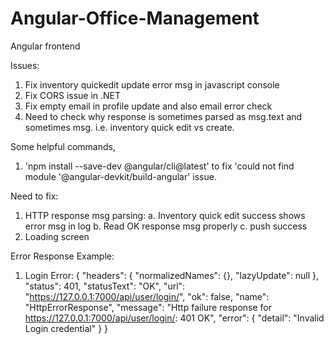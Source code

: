 # Angular-Office-Management
Angular frontend

Issues:
1. Fix inventory quickedit update error msg in javascript console
2. Fix CORS issue in .NET
3. Fix empty email in profile update and also email error check
4. Need to check why response is sometimes parsed as msg.text and sometimes msg. i.e. inventory quick edit vs create.


Some helpful commands,
1. 'npm install --save-dev @angular/cli@latest' to fix 'could not find module '@angular-devkit/build-angular' issue.



Need to fix:
1. HTTP response msg parsing:
 a. Inventory quick edit success shows error msg in log
 b. Read OK response msg properly
 c. push success
2. Loading screen


Error Response Example:
1. Login Error:
{
    "headers": {
        "normalizedNames": {},
        "lazyUpdate": null
    },
    "status": 401,
    "statusText": "OK",
    "url": "https://127.0.0.1:7000/api/user/login/",
    "ok": false,
    "name": "HttpErrorResponse",
    "message": "Http failure response for https://127.0.0.1:7000/api/user/login/: 401 OK",
    "error": {
        "detail": "Invalid Login credential"
    }
}